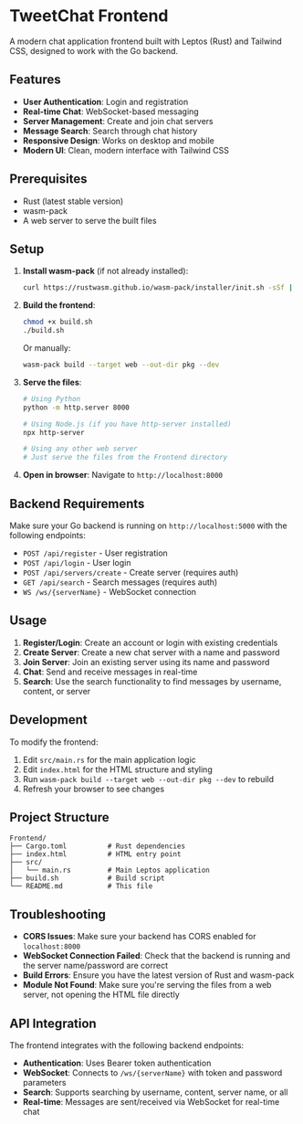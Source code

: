 # TweetChat Frontend

A modern chat application frontend built with Leptos (Rust) and Tailwind CSS, designed to work with the Go backend.

## Features

- **User Authentication**: Login and registration
- **Real-time Chat**: WebSocket-based messaging
- **Server Management**: Create and join chat servers
- **Message Search**: Search through chat history
- **Responsive Design**: Works on desktop and mobile
- **Modern UI**: Clean, modern interface with Tailwind CSS

## Prerequisites

- Rust (latest stable version)
- wasm-pack
- A web server to serve the built files

## Setup

1. **Install wasm-pack** (if not already installed):
   ```bash
   curl https://rustwasm.github.io/wasm-pack/installer/init.sh -sSf | sh
   ```

2. **Build the frontend**:
   ```bash
   chmod +x build.sh
   ./build.sh
   ```

   Or manually:
   ```bash
   wasm-pack build --target web --out-dir pkg --dev
   ```

3. **Serve the files**:
   ```bash
   # Using Python
   python -m http.server 8000
   
   # Using Node.js (if you have http-server installed)
   npx http-server
   
   # Using any other web server
   # Just serve the files from the Frontend directory
   ```

4. **Open in browser**:
   Navigate to `http://localhost:8000`

## Backend Requirements

Make sure your Go backend is running on `http://localhost:5000` with the following endpoints:

- `POST /api/register` - User registration
- `POST /api/login` - User login
- `POST /api/servers/create` - Create server (requires auth)
- `GET /api/search` - Search messages (requires auth)
- `WS /ws/{serverName}` - WebSocket connection

## Usage

1. **Register/Login**: Create an account or login with existing credentials
2. **Create Server**: Create a new chat server with a name and password
3. **Join Server**: Join an existing server using its name and password
4. **Chat**: Send and receive messages in real-time
5. **Search**: Use the search functionality to find messages by username, content, or server

## Development

To modify the frontend:

1. Edit `src/main.rs` for the main application logic
2. Edit `index.html` for the HTML structure and styling
3. Run `wasm-pack build --target web --out-dir pkg --dev` to rebuild
4. Refresh your browser to see changes

## Project Structure

```
Frontend/
├── Cargo.toml          # Rust dependencies
├── index.html          # HTML entry point
├── src/
│   └── main.rs         # Main Leptos application
├── build.sh            # Build script
└── README.md           # This file
```

## Troubleshooting

- **CORS Issues**: Make sure your backend has CORS enabled for `localhost:8000`
- **WebSocket Connection Failed**: Check that the backend is running and the server name/password are correct
- **Build Errors**: Ensure you have the latest version of Rust and wasm-pack
- **Module Not Found**: Make sure you're serving the files from a web server, not opening the HTML file directly

## API Integration

The frontend integrates with the following backend endpoints:

- **Authentication**: Uses Bearer token authentication
- **WebSocket**: Connects to `/ws/{serverName}` with token and password parameters
- **Search**: Supports searching by username, content, server name, or all
- **Real-time**: Messages are sent/received via WebSocket for real-time chat

